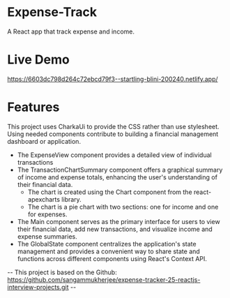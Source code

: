 # Expense-Track
A React app that track expense and income.

# Live Demo
https://6603dc798d264c72ebcd79f3--startling-blini-200240.netlify.app/

# Features
This project uses CharkaUi to provide the CSS rather than use stylesheet. 
Using needed components contribute to building a financial management dashboard or application.
  - The ExpenseView component provides a detailed view of individual transactions
  - The TransactionChartSummary component offers a graphical summary of income and expense totals, enhancing the user's understanding of their financial data.
    - The chart is created using the Chart component from the react-apexcharts library.
    - The chart is a pie chart with two sections: one for income and one for expenses.
  - The Main component serves as the primary interface for users to view their financial data, add new transactions, and visualize income and expense summaries.
  - The GlobalState component centralizes the application's state management and provides a convenient way to share state and functions across different components using React's Context API. 

-- This project is based on the Github: https://github.com/sangammukherjee/expense-tracker-25-reactjs-interview-projects.git --
